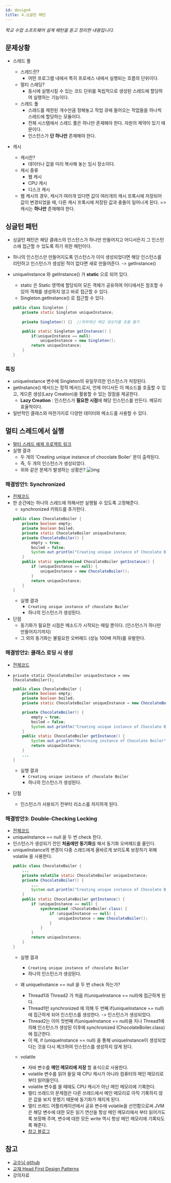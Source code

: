 ```yaml
---
id: design4
title: 4.싱글턴 패턴
---
```

_학교 수업 소프트웨어 설계 패턴을 듣고 정리한 내용입니다._

## 문제상황
- 스레드 풀
    - 스레드란?
        - 어떤 프로그램 내에서 특히 프로세스 내에서 실행되는 흐름의 단위이다.
    - 멀티 스레딩?
        - 동시에 실행시킬 수 있는 코드 단위를 독립적으로 생성된 스레드에 할당하여 실행하는 기능이다.
    - 스레드 풀
        - 스레드를 제한된 개수만큼 정해놓고 작업 큐에 들어오는 작업들을 하나씩 스레드에 할당하는 모듈이다.
        - 전체 시스템에서 스레드 풀은 하나만 존재해야 한다. 자원의 제약이 있기 때문이다.
        - 인스턴스가 **단 하나만** 존재해야 한다.

- 캐시
    - 캐시란?
        - 데이터나 값을 미리 복사해 놓는 임시 장소이다.
    - 캐시 종류
        - 웹 캐시
        - CPU 캐시
        - 디스크 캐시
    - 웹 캐시의 경우, 캐시가 여러개 있다면 값이 여러개의 캐시 프록시에 저장되어 값이 변경되었을 때, 다른 캐시 프록시에 저장된 값과 충돌이 일어나게 된다. => 캐시는 **하나만** 존재해야 한다.


## 싱글턴 패턴
- 싱글턴 패턴은 해당 클래스의 인스턴스가 하나만 만들어지고 어디서든지 그 인스턴스에 접근할 수 있도록 하기 위한 패턴이다.
- 하나의 인스턴스만 만들어지도록 인스턴스가 이미 생성되었다면 해당 인스턴스를 리턴하고 인스턴스가 생성된 적이 없다면 새로 만들어준다. -> getInstance()
- uniqueInstance 와 getInstance() 가 **static** 으로 되어 있다. 
    - static 은 Static 영역에 할당되어 모든 객체가 공유하여 어디에서든 참조할 수 있어 객체를 생성하지 않고 바로 접근할 수 있다.
    - Singleton.getInstance() 로 접근할 수 있다.

    ```java
    public class Singleton {
        private static Singleton uniqueInstance;
        
        private Singleton() {}  //외부에선 해당 생성자를 호출 불가

        public static Singleton getInstance() {
            if(uniqueInstance == null)
                uniqueInstance = new Singleton();
            return uniqueInstance;
        }
    }
    ```
### 특징
- uniqueInstance 변수에 Singleton의 유일무의한 인스턴스가 저장된다.
- getInstance() 메서드는 정적 메서드로서, 언제 어디서든 이 메소드를 호출할 수 있고, 게으른 생성(Lazy Creation)을 활용할 수 있는 장점을 제공한다.
    - **Lazy Creation** : 인스턴스가 **필요한 시점**에 해당 인스턴스를 만든다. 메모리 효율적이다.
- 일반적인 클래스와 마찬가지로 다양한 데이터와 메소드를 사용할 수 있다.

## 멀티 스레드에서 실행
- [멀티 스레드 예제 프로젝트 링크](https://github.com/kwanulee/DesignPattern/tree/master/singleton/chocolate)
- 실행 결과
    - 두 개의 'Creating unique instance of chocolate Boiler' 문이 출력된다.
    - 즉, 두 개의 인스턴스가 생성되었다.
    - 위와 같은 문제가 발생하는 상황은?
        ![img](./img/17.JPG)

### 해결방안1: Synchronized
- [전체코드](https://github.com/kwanulee/DesignPattern/tree/master/singleton/chocolate_threadsafe)
- 한 순간에는 하나의 스레드에 의해서만 실행될 수 있도록 고정해준다.
    - synchronized 키워드를 추가한다.
    ```java
    public class ChocolateBoiler {
        private boolean empty;
        private boolean boiled;
        private static ChocolateBoiler uniqueInstance;
        private ChocolateBoiler() {
            empty = true;
            boiled = false;
            System.out.println("Creating unique instance of Chocolate Boiler");
        }
        public static synchronized ChocolateBoiler getInstance() {
            if (uniqueInstance == null) {
                uniqueInstance = new ChocolateBoiler();
            }
            return uniqueInstance;
        }
    } 
    ```
    - 실행 결과
        - `Creating unique instance of chocolate Boiler`
        - 하나의 인스턴스가 생성된다.
- 단점
    - 동기화가 필요한 시점은 메소드가 시작되는 때일 뿐이다. (인스턴스가 하나만 만들어지기까지)
    - 그 외의 동기화는 불필요한 오버헤드 (성능 100배 저하)를 유발한다.

### 해결방안2: 클래스 로딩 시 생성
- [전체코드](https://github.com/kwanulee/DesignPattern/tree/master/singleton/chocolate_static)
- `private static ChocolateBoiler uniqueInstance = new ChocolateBoiler();`

    ```java
    public class ChocolateBoiler {
        private boolean empty;
        private boolean boiled;
        private static ChocolateBoiler uniqueInstance = new ChocolateBoiler();

        private ChocolateBoiler() {
            empty = true;
            boiled = false;
            System.out.println("Creating unique instance of Chocolate Boiler");
        }
        public static ChocolateBoiler getInstance() {
            System.out.println("Returning instance of Chocolate Boiler");
            return uniqueInstance;
        }
        ...
    }
    ```
    - 실행 결과
        - `Creating unique instance of chocolate Boiler`
        - 하나의 인스턴스가 생성된다.

- 단점
    - 인스턴스가 사용되기 전부터 리소스를 차지하게 된다.

### 해결방안3: Double-Checking Locking
- [전체코드](https://github.com/kwanulee/DesignPattern/tree/master/singleton/chocolate_dcl)
- uniqueInstance == null 을 두 번 check 한다.
- 인스턴스가 생성되기 전인 **처음에만 동기화**를 해서 동기화 오버헤드를 줄인다.
- uniqueInstance의 변경이 다중 스레드에게 올바르게 보이도록 보장하기 위해 volatile 을 사용한다.
    ```java
    public class ChocolateBoiler {
        ...
        private volatile static ChocolateBoiler uniqueInstance;
        private ChocolateBoiler() {
            ...
            System.out.println("Creating unique instance of Chocolate Boiler");
        }
        public static ChocolateBoiler getInstance() {
            if (uniqueInstance == null) {
                synchronized (ChocolateBoiler.class) {
                    if (uniqueInstance == null) {
                        uniqueInstance = new ChocolateBoiler();
                    }
                }
            }
            return uniqueInstance;
        }
    }
    ```
    - 실행 결과
        - `Creating unique instance of chocolate Boiler`
        - 하나의 인스턴스가 생성된다.

    - 왜 uniqueInstance == null 을 두 번 check 하는가?
        - Thread1과 Thread2 가 처음 if(uniqueInstance == null)에 접근하게 된다. 
        - Thread1만 synchronized 에 의해 두 번째 if(uniqueInstance == null)에 접근하게 되어 인스턴스를 생성한다. -> 인스턴스가 생성되었다.
        - Thread2는 이미 첫번째 if(uniqueInstance == null)을 지나 Thread1에 의해 인스턴스가 생성된 이후에 synchronized (ChocolateBoiler.class) 에 접근한다.
        - 이 때, if (uniqueInstance == null) 을 통해 uniqueInstance이 생성되었다는 것을 다시 체크하여 인스턴스를 생성하지 않게 된다.

    - volatile
        - 자바 변수를 **메인 메모리에 저장** 할 표식으로 사용한다.
        - volatile 변수를 읽어 들일 때 CPU 캐시가 아니라 컴퓨터의 메인 메모리로 부터 읽어들인다.
        - volatile 변수를 쓸 때에도 CPU 캐시가 아닌 메인 메모리에 기록한다.
        - 멀티 쓰래드의 문제점은 다른 쓰래드에서 메인 메모리로 아직 기록하지 않은 값을 보지 못했기 때문에 동기화가 깨지게 된다.
        - 멀티 쓰래드 어플리케이션에서 공유 변수에 volatile을 선언함으로써 JVM은 해당 변수에 대한 모든 읽기 연산을 항상 메인 메모리에서 부터 읽어가도록 보장해 주며, 변수에 대한 모든 write 역시 항상 메인 메모리에 기록되도록 해준다.
        - [참고 블로그](http://thswave.github.io/java/2015/03/08/java-volatile.html)



## 참고
- [교수님 github](https://github.com/kwanulee/DesignPattern)
- [교재 Head First Design Patterns](https://www.aladin.co.kr/shop/wproduct.aspx?ItemId=582754)
- 강의자료